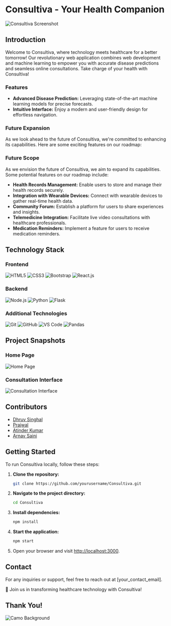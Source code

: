 # Consultiva - Your Health Companion

![Consultiva Screenshot](screenshot.png)

## Introduction

Welcome to Consultiva, where technology meets healthcare for a better tomorrow! Our revolutionary web application combines web development and machine learning to empower you with accurate disease predictions and seamless online consultations. Take charge of your health with Consultiva!

### Features

- **Advanced Disease Prediction:** Leveraging state-of-the-art machine learning models for precise forecasts.
- **Intuitive Interface:** Enjoy a modern and user-friendly design for effortless navigation.

### Future Expansion

As we look ahead to the future of Consultiva, we're committed to enhancing its capabilities. Here are some exciting features on our roadmap:
### Future Scope

As we envision the future of Consultiva, we aim to expand its capabilities. Some potential features on our roadmap include:

- **Health Records Management:** Enable users to store and manage their health records securely.
- **Integration with Wearable Devices:** Connect with wearable devices to gather real-time health data.
- **Community Forum:** Establish a platform for users to share experiences and insights.
- **Telemedicine Integration:** Facilitate live video consultations with healthcare professionals.
- **Medication Reminders:** Implement a feature for users to receive medication reminders.

## Technology Stack

### Frontend

![HTML5](https://img.shields.io/badge/HTML5-E34F26?logo=html5&logoColor=white&style=for-the-badge)
![CSS3](https://img.shields.io/badge/CSS3-1572B6?logo=css3&logoColor=white&style=for-the-badge)
![Bootstrap](https://img.shields.io/badge/Bootstrap-563D7C?logo=bootstrap&logoColor=white&style=for-the-badge)
![React.js](https://img.shields.io/badge/React.js-61DAFB?logo=react&logoColor=white&style=for-the-badge)

### Backend

![Node.js](https://img.shields.io/badge/Node.js-339933?logo=node.js&logoColor=white&style=for-the-badge)
![Python](https://img.shields.io/badge/Python-3776AB?logo=python&logoColor=white&style=for-the-badge)
![Flask](https://img.shields.io/badge/Flask-000000?logo=flask&logoColor=white&style=for-the-badge)

### Additional Technologies

![Git](https://img.shields.io/badge/Git-F05032?logo=git&logoColor=white&style=for-the-badge)
![GitHub](https://img.shields.io/badge/GitHub-181717?logo=github&logoColor=white&style=for-the-badge)
![VS Code](https://img.shields.io/badge/VS%20Code-007ACC?logo=visualstudiocode&logoColor=white&style=for-the-badge)
![Pandas](https://img.shields.io/badge/Pandas-150458?logo=pandas&logoColor=white&style=for-the-badge)

## Project Snapshots

### Home Page
![Home Page](path_to_homepage_screenshot)

### Consultation Interface
![Consultation Interface](path_to_consultation_interface_screenshot)

## Contributors

- [Dhruv Singhal](https://github.com/Dhruv-Singhal-15)
- [Prajwal](https://github.com/prajwal26dec02)
- [Atinder Kumar](https://github.com/atinder11)
- [Arnav Saini](https://github.com/arnav0511)

## Getting Started

To run Consultiva locally, follow these steps:

1. **Clone the repository:**

    ```bash
    git clone https://github.com/yourusername/Consultiva.git
    ```

2. **Navigate to the project directory:**

    ```bash
    cd Consultiva
    ```

3. **Install dependencies:**

    ```bash
    npm install
    ```

4. **Start the application:**

    ```bash
    npm start
    ```

5. Open your browser and visit [http://localhost:3000](http://localhost:3000).

## Contact

For any inquiries or support, feel free to reach out at [your_contact_email].

🚀 Join us in transforming healthcare technology with Consultiva!

## Thank You!

![Camo Background](path_to_camo_image)
